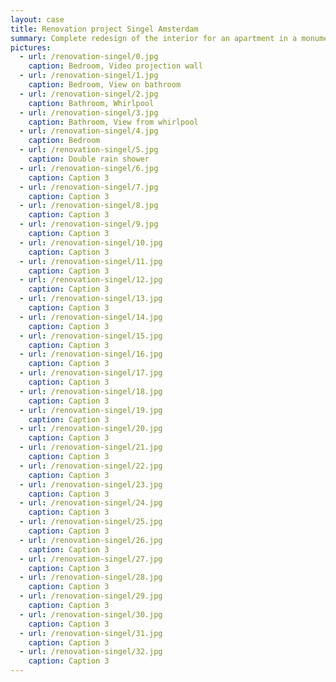 ```yaml
---
layout: case
title: Renovation project Singel Amsterdam
summary: Complete redesign of the interior for an apartment in a monumental building at one of Amsterdam's historic canals. 
pictures:
  - url: /renovation-singel/0.jpg
    caption: Bedroom, Video projection wall
  - url: /renovation-singel/1.jpg
    caption: Bedroom, View on bathroom
  - url: /renovation-singel/2.jpg
    caption: Bathroom, Whirlpool
  - url: /renovation-singel/3.jpg
    caption: Bathroom, View from whirlpool
  - url: /renovation-singel/4.jpg
    caption: Bedroom
  - url: /renovation-singel/5.jpg
    caption: Double rain shower
  - url: /renovation-singel/6.jpg
    caption: Caption 3
  - url: /renovation-singel/7.jpg
    caption: Caption 3
  - url: /renovation-singel/8.jpg
    caption: Caption 3
  - url: /renovation-singel/9.jpg
    caption: Caption 3
  - url: /renovation-singel/10.jpg
    caption: Caption 3
  - url: /renovation-singel/11.jpg
    caption: Caption 3
  - url: /renovation-singel/12.jpg
    caption: Caption 3
  - url: /renovation-singel/13.jpg
    caption: Caption 3
  - url: /renovation-singel/14.jpg
    caption: Caption 3
  - url: /renovation-singel/15.jpg
    caption: Caption 3
  - url: /renovation-singel/16.jpg
    caption: Caption 3
  - url: /renovation-singel/17.jpg
    caption: Caption 3
  - url: /renovation-singel/18.jpg
    caption: Caption 3
  - url: /renovation-singel/19.jpg
    caption: Caption 3
  - url: /renovation-singel/20.jpg
    caption: Caption 3
  - url: /renovation-singel/21.jpg
    caption: Caption 3
  - url: /renovation-singel/22.jpg
    caption: Caption 3
  - url: /renovation-singel/23.jpg
    caption: Caption 3
  - url: /renovation-singel/24.jpg
    caption: Caption 3
  - url: /renovation-singel/25.jpg
    caption: Caption 3
  - url: /renovation-singel/26.jpg
    caption: Caption 3
  - url: /renovation-singel/27.jpg
    caption: Caption 3
  - url: /renovation-singel/28.jpg
    caption: Caption 3
  - url: /renovation-singel/29.jpg
    caption: Caption 3
  - url: /renovation-singel/30.jpg
    caption: Caption 3
  - url: /renovation-singel/31.jpg
    caption: Caption 3
  - url: /renovation-singel/32.jpg
    caption: Caption 3
---
```


